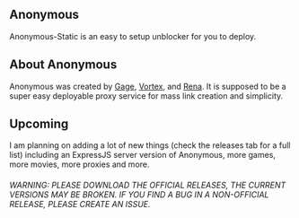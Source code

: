 ## Anonymous

Anonymous-Static is an easy to setup unblocker for you to deploy.

## About Anonymous

Anonymous was created by [Gage](https://github.com/oHeckGage), [Vortex](https://github.com/Vortexzzzz), and [Rena](https://github.com/renagamer101). It is supposed to be a super easy deployable proxy service for mass link creation and simplicity.

## Upcoming

I am planning on adding a lot of new things (check the releases tab for a full list) including an ExpressJS server version of Anonymous, more games, more movies, more proxies and more. 


###### WARNING: PLEASE DOWNLOAD THE OFFICIAL RELEASES, THE CURRENT VERSIONS MAY BE BROKEN. IF YOU FIND A BUG IN A NON-OFFICIAL RELEASE, PLEASE CREATE AN ISSUE.
